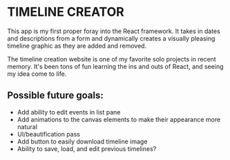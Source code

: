 # TIMELINE CREATOR

This app is my first proper foray into the React framework. It takes in dates and descriptions from a form and dynamically creates a visually pleasing timeline graphic as they are added and removed.

The timeline creation website is one of my favorite solo projects in recent memory. It's been tons of fun learning the ins and outs of React, and seeing my idea come to life.




## Possible future goals:
* Add ability to edit events in list pane
* Add animations to the canvas elements to make their appearance more natural
* UI/beautification pass
* Add button to easily download timeline image
* Ability to save, load, and edit previous timelines?
